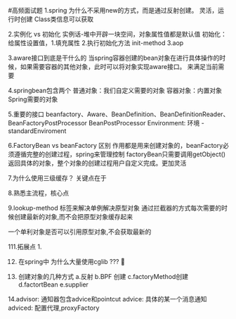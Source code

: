  #高频面试题
1.spring 为什么不采用new的方式，而是通过反射创建。
灵活，运行时创建  Class类信息可以获取

2.实例化 vs 初始化
实例话-堆中开辟一块空间，对象属性值都是默认值
初始化：给属性设置值，1.填充属性 2.执行初始化方法 init-method 3.aop

3.aware接口到底是干什么的
当spring容器创建的bean对象在进行具体操作的时候，如果需要容器的其他对象，此时可以将对象实现aware接口。
来满足当前需要

4.springbean包含两个
普通对象：我们自定义需要的对象
容器对象：内置对象Spring需要的对象

5.重要的接口
beanfactory、Aware、BeanDefinition、BeanDefinitionReader、BeanFactoryPostProcessor
BeanPostProcessor
Environment: 环境 -standardEnviroment

6.FactoryBean vs beanFactory 区别
作用都是用来创建对象的，beanFactory必须遵循完整的创建过程，spring来管理控制
factoryBean只需要调用getObject()返回具体的对象，整个对象的创建过程用户自定义完成。更加灵活

7.为什么使用三级缓存？
关键点在于

8.熟悉主流程，核心点


9.lookup-method 标签来解决单例解决原型对象
通过拦截器的方式每次需要的时候创建最新的对象,而不会把原型对象缓存起来

一个单利对象是否可以引用原型对象,不会获取最新的

111.拓展点
1.


12. 在spring中 为什么大量使用cglib ??? 🤔

13. 创建对象的几种方式
    a.反射 b.BPF 创建 c.factoryMethod创建 d.factortBean e.supplier

14.advisor: 通知器包含advice和pointcut
  advice: 具体的某一个消息通知
  adviced: 配置代理,proxyFactory